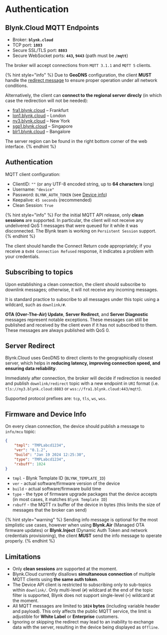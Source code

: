 # Authentication

## Blynk.Cloud MQTT Endpoints

* Broker: **`blynk.cloud`**
* TCP port: **`1883`**
* Secure SSL/TLS port: **`8883`**
* Secure WebSocket ports: **`443`, `9443`** (path must be **`/mqtt`**)

The broker will accept connections from `MQTT 3.1.1` and `MQTT 5` clients.

{% hint style="info" %}
Due to **GeoDNS** configuration, the client **MUST** handle the [redirect message](#server-redirect) to ensure proper operation under all network conditions.

Alternatively, the client can **connect to the regional server direcly** (in which case the redirection will not be needed):

- [fra1.blynk.cloud](https://fra1.blynk.cloud/) – Frankfurt
- [lon1.blynk.cloud](https://lon1.blynk.cloud/) – London
- [ny3.blynk.cloud](https://ny3.blynk.cloud/) – New York
- [sgp1.blynk.cloud](https://sgp1.blynk.cloud/) – Singapore
- [blr1.blynk.cloud](https://blr1.blynk.cloud/) – Bangalore

The server region can be found in the right bottom corner of the web interface.
{% endhint %}

## Authentication

MQTT client configuration:

* ClientID: `""` (or any UTF-8 encoded string, up to **64 characters** long)
* Username: `"device"`
* Password: `BLYNK_AUTH_TOKEN` (see [Device info](../../getting-started/activating-devices/manual-device-activation.md#step-3-getting-auth-token))
* Keepalive: `45 seconds` (recommended)
* Clean Session: `True`

{% hint style="info" %}
For the initial MQTT API release, only **clean sessions** are supported. In particular, the client will not receive any undelivered QoS 1 messages that were queued for it while it was disconnected. The Blynk team is working on `Persistent Session` support.
{% endhint %}

The client should handle the Connect Return code appropriately; if you receive a `0x04 Connection Refused` response, it indicates a problem with your credentials.

## Subscribing to topics

Upon establishing a clean connection, the client should subscribe to downlink messages; otherwise, it will not receive any incoming messages.

It is standard practice to subscribe to all messages under this topic using a wildcard, such as `downlink/#`.

**OTA (Over-The-Air) Update**, **Server Redirect**, and **Server Diagnostic** messages represent notable exceptions.
These messages can still be published and received by the client even if it has not subscribed to them.
These messages are always published with QoS 0.

## Server Redirect

Blynk.Cloud uses GeoDNS to direct clients to the geographically closest server, which helps in **reducing latency, improving connection speed, and ensuring data reliability**.

Immediately after connection, the broker will decide if redirection is needed and publish `downlink/redirect` topic with a new endpoint in `URI` format (i.e. `tls://ny3.blynk.cloud:8883` or `wss://fra1.blynk.cloud:443/mqtt`).

Supported protocol prefixes are: `tcp`, `tls`, `ws`, `wss`.

## Firmware and Device Info

On every clean connection, the device should publish a message to `info/mcu` topic:

```json
{
    "tmpl": "TMPLabcd1234",
    "ver": "0.1.2",
    "build": "Jan 19 2024 12:25:30",
    "type": "TMPLabcd1234",
    "rxbuff": 1024
}
```

* `tmpl` - Blynk Template ID (`BLYNK_TEMPLATE_ID`)
* `ver` - actual software/firmware version of the device
* `build` - actual software/firmware build time
* `type` - the type of firmware upgrade packages that the device accepts (in most cases, it matches `Blynk Template ID`)
* `rxbuff` - the MQTT rx buffer of the device in bytes (this limits the size of messages that the broker can send)

{% hint style="warning" %}
Sending info message is optional for the most simplistic use cases, however when using **Blynk.Air** (Managed OTA firmware updates) or **Blynk.Inject** (Dynamic Auth Token and network credentials provisioning), the client **MUST** send the info message to operate properly.
{% endhint %}

## Limitations

* Only **clean sessions** are supported at the moment.
* Blynk.Cloud currently disallows **simultaneous connection** of multiple MQTT clients using **the same auth token**.
* The Device API client is restricted to subscribing only to sub-topics within `downlink/`. Only multi-level (`#`) wildcard at the end of the topic filter is supported, Blynk does not support single-level (`+`) wildcard at the moment.
* All MQTT messages are limited to **`1024` bytes** (including variable header and payload). This only affects the public MQTT service, the limit is adjustible for **White Label** or **Enterprise** customers.
* Ignoring or skipping the redirect may lead to an inability to exchange data with the server, resulting in the device being displayed as `Offline`.


